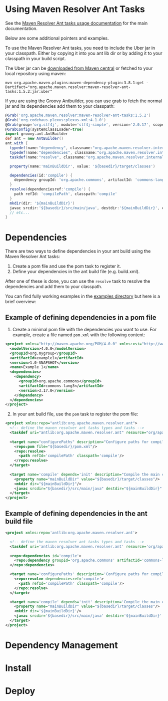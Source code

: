 <!---
 Licensed to the Apache Software Foundation (ASF) under one or more
 contributor license agreements.  See the NOTICE file distributed with
 this work for additional information regarding copyright ownership.
 The ASF licenses this file to You under the Apache License, Version 2.0
 (the "License"); you may not use this file except in compliance with
 the License.  You may obtain a copy of the License at

      http://www.apache.org/licenses/LICENSE-2.0

 Unless required by applicable law or agreed to in writing, software
 distributed under the License is distributed on an "AS IS" BASIS,
 WITHOUT WARRANTIES OR CONDITIONS OF ANY KIND, either express or implied.
 See the License for the specific language governing permissions and
 limitations under the License.
-->
# Using Maven Resolver Ant Tasks

See the [Maven Resolver Ant tasks usage documentation](https://maven.apache.org/resolver-ant-tasks/) for the main documentation.

Below are some additional pointers and examples.

To use the Maven Resolver Ant tasks, you need to include the Uber jar in your classpath. Either by copying it into you ant lib dir or by adding it to your classpath in your build script.

The Uber jar can be [downloaded from Maven central](https://repo.maven.apache.org/maven2/org/apache/maven/resolver/maven-resolver-ant-tasks/1.5.2/maven-resolver-ant-tasks-1.5.2-uber.jar) or fetched to your local repository using maven:
```shell
mvn org.apache.maven.plugins:maven-dependency-plugin:3.8.1:get -Dartifact="org.apache.maven.resolver:maven-resolver-ant-tasks:1.5.2:jar:uber"
```

If you are using the Groovy Antbuilder, you can use grab to fetch the normal jar and its dependencies add them to your classpath:
```groovy
@Grab('org.apache.maven.resolver:maven-resolver-ant-tasks:1.5.2')
@Grab('org.codehaus.plexus:plexus-xml:4.1.0')
@Grab(group='org.slf4j', module='slf4j-simple', version='2.0.17', scope='test')
@GrabConfig(systemClassLoader=true)
import groovy.ant.AntBuilder
def ant = new AntBuilder()
ant.with {
  typedef(name:"dependency", classname:"org.apache.maven.resolver.internal.ant.types.Dependency")
  typedef(name:"dependencies", classname:"org.apache.maven.resolver.internal.ant.types.Dependencies")
  taskdef(name:"resolve", classname:"org.apache.maven.resolver.internal.ant.tasks.Resolve")

  property(name:'mainBuildDir', value: '${basedir}/target/classes')

  dependencies(id:'compile') {
    dependency groupId: 'org.apache.commons', artifactId: 'commons-lang3', version: '3.17.0'
  }
  resolve(dependenciesref:'compile') {
    path refId: 'compilePath', classpath:'compile'
  }
  mkdir(dir: '${mainBuildDir}')
  javac srcdir:'${basedir}/src/main/java', destdir:'${mainBuildDir}', classpathref:'compilePath', includeantruntime:'false'
  // etc...
}
```

# Dependencies
There are two ways to define dependencies in your ant build using the Maven Resolver Ant tasks:
1. Create a pom file and use the pom task to register it.
2. Define your dependencies in the ant build file (e.g. build.xml).

After one of these is done, you can use the `resolve` task to resolve the dependencies and add them to your classpath.

You can find fully working examples in the [examples directory](examples) but here is a brief overview:

## Example of defining dependencies in a pom file
1. Create a minimal pom file with the dependencies you want to use. For example, create a file named `pom.xml` with the following content:
```xml
<project xmlns="http://maven.apache.org/POM/4.0.0" xmlns:xsi="http://www.w3.org/2001/XMLSchema-instance" xsi:schemaLocation="http://maven.apache.org/POM/4.0.0 http://maven.apache.org/xsd/maven-4.0.0.xsd">
  <modelVersion>4.0.0</modelVersion>
  <groupId>org.mygroup</groupId>
  <artifactId>example1</artifactId>
  <version>1.0-SNAPSHOT</version>
  <name>Example 1</name>
  <dependencies>
    <dependency>
      <groupId>org.apache.commons</groupId>
      <artifactId>commons-lang3</artifactId>
      <version>3.17.0</version>
    </dependency>
  </dependencies>
</project>
```

2. In your ant build file, use the `pom` task to register the pom file:
```xml
<project xmlns:repo="antlib:org.apache.maven.resolver.ant">
  <!-- define the maven resolver ant tasks types and tasks -->
  <taskdef uri="antlib:org.apache.maven.resolver.ant" resource="org/apache/maven/resolver/ant/antlib.xml"/>
  
  <target name="configurePaths" description="Configure paths for compilation using the pom file for dependencies">
    <repo:pom file="${basedir}/pom.xml"/>
    <repo:resolve>
      <path refId='compilePath' classpath='compile'/>
    </repo:resolve>
  </target>
  
  <target name='compile' depends='init' description="Compile the main classes using the path we set up with resolve">
    <property name="mainBuildDir" value="${basedir}/target/classes"/>
    <mkdir dir="${mainBuildDir}"/>
    <javac srcdir="${basedir}/src/main/java" destdir="${mainBuildDir}" classpathref="compilePath" includeantruntime="false"/>
  </target>
</project>
```
## Example of defining dependencies in the ant build file
```xml
<project xmlns:repo='antlib:org.apache.maven.resolver.ant'>

  <!-- define the maven resolver ant tasks types and tasks -->
  <taskdef uri='antlib:org.apache.maven.resolver.ant' resource='org/apache/maven/resolver/ant/antlib.xml'/>
  
  <repo:dependencies id='compile'>
    <repo:dependency groupId='org.apache.commons' artifactId='commons-lang3' version='3.17.0'/>
  </repo:dependencies>

  <target name='configurePaths' description='Configure paths for compilation using the pom file for dependencies'>
    <repo:resolve dependenciesref='compile'>
      <path refId='compilePath' classpath='compile'/>
    </repo:resolve>
  </target>

  <target name='compile' depends='init' description='Compile the main classes using the path we set up with resolve'>
    <property name="mainBuildDir" value="${basedir}/target/classes"/>
    <mkdir dir='${mainBuildDir}'/>
    <javac srcdir='${basedir}/src/main/java' destdir='${mainBuildDir}' classpathref='compilePath' includeantruntime='false'/>
  </target>
</project>
```

# Dependency Management

# Install
# Deploy